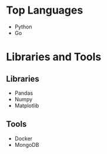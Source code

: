 # Top Languages
* Python
* Go

# Libraries and Tools
## Libraries
* Pandas
* Numpy
* Matplotlib

## Tools
* Docker
* MongoDB

